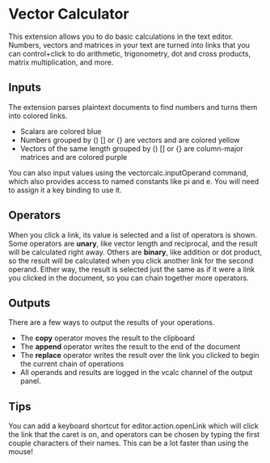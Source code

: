 # Vector Calculator

This extension allows you to do basic calculations in the text editor.  Numbers, vectors and matrices in your text are turned into links that you can control+click to do arithmetic, trigonometry, dot and cross products, matrix multiplication, and more.

## Inputs
The extension parses plaintext documents to find numbers and turns them into colored links.
* Scalars are colored blue
* Numbers grouped by () [] or {} are vectors and are colored yellow
* Vectors of the same length grouped by () [] or {} are column-major matrices and are colored purple

You can also input values using the vectorcalc.inputOperand command, which also provides access to named constants like pi and e.  You will need to assign it a key binding to use it.

## Operators
When you click a link, its value is selected and a list of operators is shown.  Some operators are **unary**, like vector length and reciprocal, and the result will be calculated right away.  Others are **binary**, like addition or dot product, so the result will be calculated when you click another link for the second operand.  Either way, the result is selected just the same as if it were a link you clicked in the document, so you can chain together more operators.

## Outputs
There are a few ways to output the results of your operations.
* The **copy** operator moves the result to the clipboard
* The **append** operator writes the result to the end of the document
* The **replace** operator writes the result over the link you clicked to begin the current chain of operations
* All operands and results are logged in the vcalc channel of the output panel.

## Tips
You can add a keyboard shortcut for editor.action.openLink which will click the link that the caret is on, and operators can be chosen by typing the first couple characters of their names.  This can be a lot faster than using the mouse!